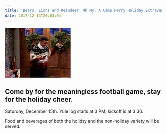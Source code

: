 ```yaml
---
title: 'Bears, Lions and Reindeer, Oh My: A Camp Perry Holiday Extravaganza'
date: 2017-12-13T20:03:04
---
```


![Carlton!](./holiday_sweater.gif)

## Come by for the meaningless football game, stay for the holiday cheer.

Saturday, December 15th. Yule log starts at 3 PM, kickoff is at 3:30. 

Food and beverages of both the holiday and the non-holiday variety will be served.   

